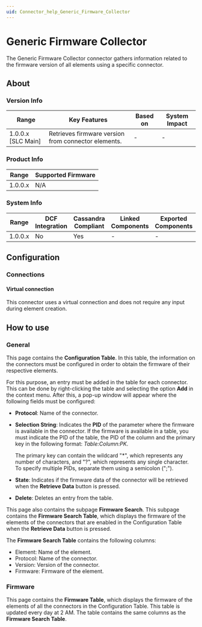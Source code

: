 ```yaml
---
uid: Connector_help_Generic_Firmware_Collector
---
```


# Generic Firmware Collector

The Generic Firmware Collector connector gathers information related to the firmware version of all elements using a specific connector.

## About

### Version Info

| **Range**            | **Key Features**                                 | **Based on** | **System Impact** |
|----------------------|--------------------------------------------------|--------------|-------------------|
| 1.0.0.x [SLC Main]   | Retrieves firmware version from connector elements. | -            | -                 |

### Product Info

| Range     | Supported Firmware     |
|-----------|------------------------|
| 1.0.0.x   | N/A                    |

### System Info

| Range     | DCF Integration     | Cassandra Compliant     | Linked Components     | Exported Components     |
|-----------|---------------------|-------------------------|-----------------------|-------------------------|
| 1.0.0.x   | No                  | Yes                     | -                     | -                       |

## Configuration

### Connections

#### Virtual connection

This connector uses a virtual connection and does not require any input during element creation.

## How to use

### General

This page contains the **Configuration Table**. In this table, the information on the connectors must be configured in order to obtain the firmware of their respective elements.

For this purpose, an entry must be added in the table for each connector. This can be done by right-clicking the table and selecting the option **Add** in the context menu. After this, a pop-up window will appear where the following fields must be configured:

- **Protocol**: Name of the connector.

- **Selection String**: Indicates the **PID** of the parameter where the firmware is available in the connector. If the firmware is available in a table, you must indicate the PID of the table, the PID of the column and the primary key in the following format: *Table:Column:PK*.

  The primary key can contain the wildcard "\*", which represents any number of characters, and "?", which represents any single character. To specify multiple PIDs, separate them using a semicolon (";").

- **State**: Indicates if the firmware data of the connector will be retrieved when the **Retrieve Data** button is pressed.

- **Delete**: Deletes an entry from the table.

This page also contains the subpage **Firmware Search**. This subpage contains the **Firmware Search Table**, which displays the firmware of the elements of the connectors that are enabled in the Configuration Table when the **Retrieve Data** button is pressed.

The **Firmware Search Table** contains the following columns:

- Element: Name of the element.
- Protocol: Name of the connector.
- Version: Version of the connector.
- Firmware: Firmware of the element.

### Firmware

This page contains the **Firmware Table**, which displays the firmware of the elements of all the connectors in the Configuration Table. This table is updated every day at 2 AM. The table contains the same columns as the **Firmware Search Table**.
